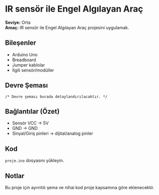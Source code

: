 # IR sensör ile Engel Algılayan Araç

**Seviye:** Orta  
**Amaç:** IR sensör ile Engel Algılayan Araç projesini uygulamak.

## Bileşenler
- Arduino Uno
- Breadboard
- Jumper kablolar
- İlgili sensör/modüller

## Devre Şeması
```
/* Devre şeması burada detaylandırılacaktır. */
```

## Bağlantılar (Özet)
- Sensör VCC -> 5V
- GND -> GND
- Sinyal/Giriş pinleri -> dijital/analog pinler

## Kod
`proje.ino` dosyasını yükleyin.

## Notlar
Bu proje için ayrıntılı şema ve nihai kod proje kapsamına göre eklenecektir.
